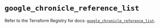 # `google_chronicle_reference_list`

Refer to the Terraform Registry for docs: [`google_chronicle_reference_list`](https://registry.terraform.io/providers/hashicorp/google/6.50.0/docs/resources/chronicle_reference_list).
